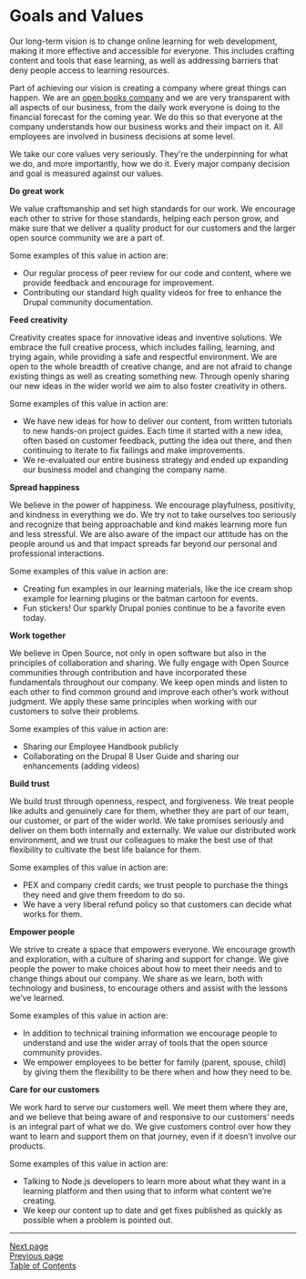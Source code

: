 # Goals and Values
Our long-term vision is to change online learning for web development, making it more effective and accessible for everyone. This includes crafting content and tools that ease learning, as well as addressing barriers that deny people access to learning resources.

Part of achieving our vision is creating a company where great things can happen. We are an [open books company](https://www.forbes.com/sites/petercarbonara/2017/04/18/what-small-business-owners-need-to-know-about-open-book-management/#3fcfeb44432a) and we are very transparent with all aspects of our business, from the daily work everyone is doing to the financial forecast for the coming year. We do this so that everyone at the company understands how our business works and their impact on it. All employees are involved in business decisions at some level.

We take our core values very seriously. They're the underpinning for what we do, and more importantly, how we do it. Every major company decision and goal is measured against our values. 

**Do great work**

We value craftsmanship and set high standards for our work. We encourage each other to strive for those standards, helping each person grow, and make sure that we deliver a quality product for our customers and the larger open source community we are a part of.

Some examples of this value in action are:

- Our regular process of peer review for our code and content, where we provide feedback and encourage for improvement.
- Contributing our standard high quality videos for free to enhance the Drupal community documentation.

**Feed creativity**

Creativity creates space for innovative ideas and inventive solutions. We embrace the full creative process, which includes failing, learning, and trying again, while providing a safe and respectful environment. We are open to the whole breadth of creative change, and are not afraid to change existing things as well as creating something new. Through openly sharing our new ideas in the wider world we aim to also foster creativity in others.

Some examples of this value in action are:

- We have new ideas for how to deliver our content, from written tutorials to new hands-on project guides. Each time it started with a new idea, often based on customer feedback, putting the idea out there, and then continuing to iterate to fix failings and make improvements.
- We re-evaluated our entire business strategy and ended up expanding our business model and changing the company name. 


**Spread happiness**

We believe in the power of happiness. We encourage playfulness, positivity, and kindness in everything we do. We try not to take ourselves too seriously and recognize that being approachable and kind makes learning more fun and less stressful. We are also aware of the impact our attitude has on the people around us and that impact spreads far beyond our personal and professional interactions.

Some examples of this value in action are:

- Creating fun examples in our learning materials, like the ice cream shop example for learning plugins or the batman cartoon for events.
- Fun stickers! Our sparkly Drupal ponies continue to be a favorite even today.


**Work together**

We believe in Open Source, not only in open software but also in the principles of collaboration and sharing. We fully engage with Open Source communities through contribution and have incorporated these fundamentals throughout our company. We keep open minds and listen to each other to find common ground and improve each other’s work without judgment. We apply these same principles when working with our customers to solve their problems.

Some examples of this value in action are:

- Sharing our Employee Handbook publicly
- Collaborating on the Drupal 8 User Guide and sharing our enhancements (adding videos)


**Build trust**

We build trust through openness, respect, and forgiveness. We treat people like adults and genuinely care for them, whether they are part of our team, our customer, or part of the wider world. We take promises seriously and deliver on them both internally and externally. We value our distributed work environment, and we trust our colleagues to make the best use of that flexibility to cultivate the best life balance for them.

Some examples of this value in action are:

- PEX and company credit cards; we trust people to purchase the things they need and give them freedom to do so.
- We have a very liberal refund policy so that customers can decide what works for them.


**Empower people**

We strive to create a space that empowers everyone. We encourage growth and exploration, with a culture of sharing and support for change. We give people the power to make choices about how to meet their needs and to change things about our company. We share as we learn, both with technology and business, to encourage others and assist with the lessons we’ve learned. 

Some examples of this value in action are:

- In addition to technical training information we encourage people to understand and use the wider array of tools that the open source community provides. 
- We empower employees to be better for family (parent, spouse, child) by giving them the flexibility to be there when and how they need to be.


**Care for our customers**

We work hard to serve our customers well. We meet them where they are, and we believe that being aware of and responsive to our customers’ needs is an integral part of what we do. We give customers control over how they want to learn and support them on that journey, even if it doesn’t involve our products.

Some examples of this value in action are:

- Talking to Node.js developers to learn more about what they want in a learning platform and then using that to inform what content we’re creating.
- We keep our content up to date and get fixes published as quickly as possible when a problem is pointed out.


---
[Next page](03history.md)  
[Previous page](01what_we_do.md)  
[Table of Contents](../README.md#table-of-contents)
